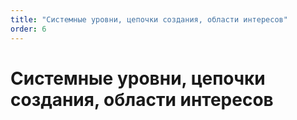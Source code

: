 ```yaml
---
title: "Системные уровни, цепочки создания, области интересов"
order: 6
---
```


# Системные уровни, цепочки создания, области интересов